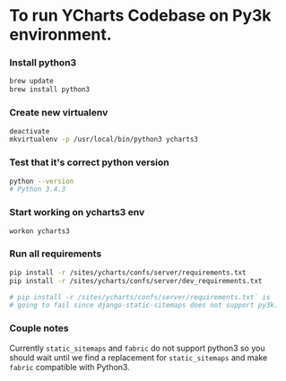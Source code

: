 # To run YCharts Codebase on Py3k environment.

### Install python3
```bash
brew update
brew install python3
```

### Create new virtualenv
```bash
deactivate
mkvirtualenv -p /usr/local/bin/python3 ycharts3
```

### Test that it's correct python version
```bash
python --version
# Python 3.4.3
```

### Start working on ycharts3 env
```bash
workon ycharts3
```

### Run all requirements
```bash
pip install -r /sites/ycharts/confs/server/requirements.txt
pip install -r /sites/ycharts/confs/server/dev_requirements.txt

# pip install -r /sites/ycharts/confs/server/requirements.txt` is 
# going to fail since django-static-sitemaps does not support py3k.
```



### Couple notes
Currently `static_sitemaps` and `fabric` do not support python3 so
you should wait until we find a replacement for `static_sitemaps` and make `fabric`
compatible with Python3.